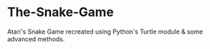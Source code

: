 # The-Snake-Game
Atari's Snake Game recreated using Python's Turtle module &amp; some advanced methods.
